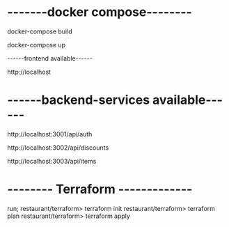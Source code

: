 # -------docker compose--------

docker-compose build 

docker-compose up  

------frontend available------

http://localhost

# ------backend-services available------

http://localhost:3001/api/auth  

http://localhost:3002/api/discounts

http://localhost:3003/api/items 

# -------- Terraform -------------
run;
restaurant/terraform> terraform init
restaurant/terraform> terraform plan
restaurant/terraform> terraform apply

